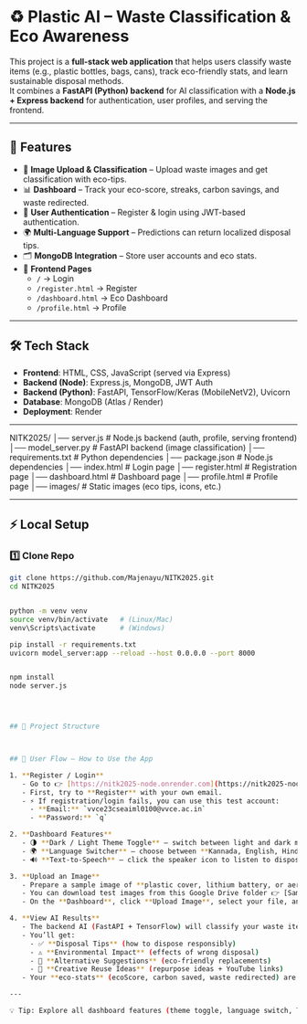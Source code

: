 # ♻️ Plastic AI – Waste Classification & Eco Awareness  

This project is a **full-stack web application** that helps users classify waste items (e.g., plastic bottles, bags, cans), track eco-friendly stats, and learn sustainable disposal methods.  
It combines a **FastAPI (Python) backend** for AI classification with a **Node.js + Express backend** for authentication, user profiles, and serving the frontend.

---

## 🚀 Features
- 📸 **Image Upload & Classification** – Upload waste images and get classification with eco-tips.  
- 📊 **Dashboard** – Track your eco-score, streaks, carbon savings, and waste redirected.  
- 🔑 **User Authentication** – Register & login using JWT-based authentication.  
- 🌍 **Multi-Language Support** – Predictions can return localized disposal tips.  
- 🗂 **MongoDB Integration** – Store user accounts and eco stats.  
- 🎨 **Frontend Pages**  
  - `/` → Login  
  - `/register.html` → Register  
  - `/dashboard.html` → Eco Dashboard  
  - `/profile.html` → Profile  

---

## 🛠️ Tech Stack
- **Frontend**: HTML, CSS, JavaScript (served via Express)  
- **Backend (Node)**: Express.js, MongoDB, JWT Auth  
- **Backend (Python)**: FastAPI, TensorFlow/Keras (MobileNetV2), Uvicorn  
- **Database**: MongoDB (Atlas / Render)  
- **Deployment**: Render  

---


NITK2025/
│── server.js # Node.js backend (auth, profile, serving frontend)
│── model_server.py # FastAPI backend (image classification)
│── requirements.txt # Python dependencies
│── package.json # Node.js dependencies
│── index.html # Login page
│── register.html # Registration page
│── dashboard.html # Dashboard page
│── profile.html # Profile page
│── images/ # Static images (eco tips, icons, etc.)



---

## ⚡ Local Setup

### 1️⃣ Clone Repo
```bash
git clone https://github.com/Majenayu/NITK2025.git
cd NITK2025


python -m venv venv
source venv/bin/activate   # (Linux/Mac)
venv\Scripts\activate      # (Windows)

pip install -r requirements.txt
uvicorn model_server:app --reload --host 0.0.0.0 --port 8000


npm install
node server.js




## 📂 Project Structure



## 🧭 User Flow – How to Use the App

1. **Register / Login**
   - Go to 👉 [https://nitk2025-node.onrender.com](https://nitk2025-node.onrender.com)  
   - First, try to **Register** with your own email.  
   - ⚡ If registration/login fails, you can use this test account:  
     - **Email:** `vvce23cseaiml0100@vvce.ac.in`  
     - **Password:** `q`

2. **Dashboard Features**
   - 🌗 **Dark / Light Theme Toggle** – switch between light and dark mode.  
   - 🌍 **Language Switcher** – choose between **Kannada, English, Hindi**.  
   - 🔊 **Text-to-Speech** – click the speaker icon to listen to disposal tips and eco info in your selected language.  

3. **Upload an Image**
   - Prepare a sample image of **plastic cover, lithium battery, or aerosol**.  
   - You can download test images from this Google Drive folder 👉 [Sample Images](https://drive.google.com/drive/folders/1OmELpPXIl-ad3nYH5NaZSyLPs78Ly7pA?usp=sharing).  
   - On the **Dashboard**, click **Upload Image**, select your file, and submit.

4. **View AI Results**
   - The backend AI (FastAPI + TensorFlow) will classify your waste item.  
   - You’ll get:
     - ✅ **Disposal Tips** (how to dispose responsibly)  
     - ⚠️ **Environmental Impact** (effects of wrong disposal)  
     - 🌱 **Alternative Suggestions** (eco-friendly replacements)  
     - 🎨 **Creative Reuse Ideas** (repurpose ideas + YouTube links)  
   - Your **eco-stats** (ecoScore, carbon saved, waste redirected) are automatically updated.

---

💡 Tip: Explore all dashboard features (theme toggle, language switch, TTS) to get the best experience!

